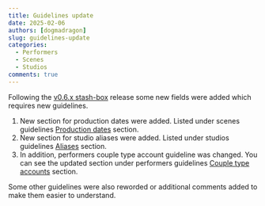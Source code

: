 ```yaml
---
title: Guidelines update
date: 2025-02-06
authors: [dogmadragon]
slug: guidelines-update
categories:
  - Performers
  - Scenes
  - Studios
comments: true
---
```


Following the [v0.6.x stash-box](/news/2025/01/19/new-stash-box-version/) release some new fields were added which requires new guidelines.

1. New section for production dates were added. Listed under scenes guidelines [Production dates](/scenes/#production-dates) section.
1. New section for studio aliases were added. Listed under studios guidelines [Aliases](/studios/#aliases) section.
1. In addition, performers couple type account guideline was changed. You can see the updated section under performers guidelines [Couple type accounts](/performers/#couple-type-accounts) section.

Some other guidelines were also reworded or additional comments added to make them easier to understand.